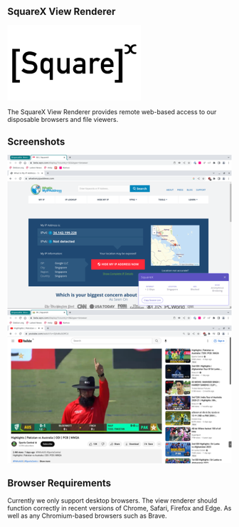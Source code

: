 ## SquareX View Renderer

<a href="https://sqrx.com/"><img src="./sqrx-app/images/logo_with_bg.png" width="300"></a>

The SquareX View Renderer provides remote web-based access to our disposable browsers and file viewers.

## Screenshots

<img src="./sqrx-app/images/ss-1.png" width=600>
<img src="./sqrx-app/images/ss-2.png" width=600>

## Browser Requirements

Currently we only support desktop browsers. The view renderer should function correctly in recent versions of Chrome, Safari, Firefox and Edge. As well as any Chromium-based browsers such as Brave.
